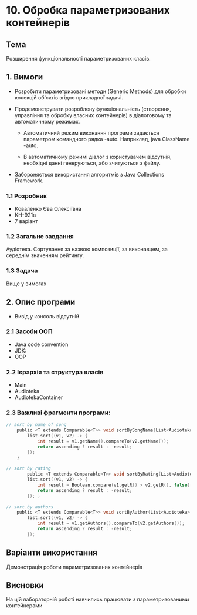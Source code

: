 # 10. Обробка параметризованих контейнерів
## Тема
Розширення функціональності параметризованих класів.
## 1. Вимоги
* Розробити параметризовані методи (Generic Methods) для обробки колекцій об'єктів згідно прикладної задачі.

* Продемонструвати розроблену функціональність (створення, управління та обробку власних контейнерів) в діалоговому та автоматичному режимах.

  * Автоматичний режим виконання програми задається параметром командного рядка -auto. Наприклад, java ClassName -auto.

  * В автоматичному режимі діалог з користувачем відсутній, необхідні данні генеруються, або зчитуються з файлу.

* Забороняється використання алгоритмів з Java Collections Framework.

### 1.1 Розробник
* Коваленко Єва Олексіївна
* КН-921в
* 7 варіант
### 1.2 Загальне завдання
Аудіотека. Сортування за назвою композиції, за виконавцем, за середнім значенням рейтингу.
### 1.3 Задача
Вище у вимогах
## 2. Опис програми
* Вивід у консоль
відсутній
### 2.1 Засоби ООП
* Java code convention
* JDK:
* OOP
### 2.2 Ієрархія та структура класів
* Main
* Audioteka
* AudiotekaContainer
### 2.3 Важливі фрагменти програми:
```c
// sort by name of song
	public <T extends Comparable<T>> void sortBySongName(List<Audioteka> list, boolean ascending) {
        list.sort((v1, v2) -> {
            int result = v1.getName().compareTo(v2.getName());
            return ascending ? result : -result;
        });
    }
	
// sort by rating
    	public <T extends Comparable<T>> void sortByRating(List<Audioteka> list, boolean ascending) {
        list.sort((v1, v2) -> {
            int result = Boolean.compare(v1.getR() > v2.getR(), false);
            return ascending ? result : -result;
        }); }
    
// sort by authors
	public <T extends Comparable<T>> void sortByAuthor(List<Audioteka> list, boolean ascending) {
        list.sort((v1, v2) -> {
            int result = v1.getAuthors().compareTo(v2.getAuthors());
            return ascending ? result : -result;
        });
```

## Варіанти використання
Демонстрація роботи параметризованих контейнерів
## Висновки
На цій лабораторній роботі навчились працювати з параметризованими контейнерами

